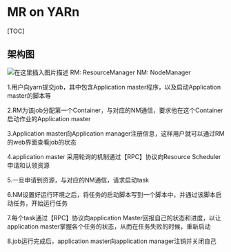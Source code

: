 # MR on YARn

[TOC]

## 架构图

![在这里插入图片描述](https://img-blog.csdnimg.cn/20190802110347904.png?x-oss-process=image/watermark,type_ZmFuZ3poZW5naGVpdGk,shadow_10,text_aHR0cHM6Ly9ibG9nLmNzZG4ubmV0L3UwMTA0NTIzODg=,size_16,color_FFFFFF,t_70)
RM: ResourceManager
NM: NodeManager

1.用户向yarn提交job，其中包含Application master程序，以及启动Application master的脚本等

2.RM为该job分配第一个Container，与对应的NM通信，要求他在这个Container启动作业的Application master

3.Application master向Application manager注册信息，这样用户就可以通过RM的web界面查看job的状态

4.application master 采用轮询的机制通过【RPC】协议向Resource Scheduler申请和认领资源

5.一旦申请到资源，与对应的NM通信，请求启动task

6.NM设置好运行环境之后，将任务的启动脚本写到一个脚本中，并通过该脚本启动任务，开始运行任务

7.每个task通过【RPC】协议向application Master回报自己的状态和进度，以让application master掌握各个任务的状态，从而在任务失败的时候，重新启动

8.job运行完成后，application master向application manager注销并关闭自己